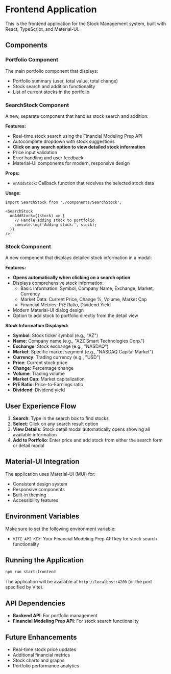 # Frontend Application

This is the frontend application for the Stock Management system, built with React, TypeScript, and Material-UI.

## Components

### Portfolio Component

The main portfolio component that displays:

- Portfolio summary (user, total value, total change)
- Stock search and addition functionality
- List of current stocks in the portfolio

### SearchStock Component

A new, separate component that handles stock search and addition:

**Features:**

- Real-time stock search using the Financial Modeling Prep API
- Autocomplete dropdown with stock suggestions
- **Click on any search option to view detailed stock information**
- Price input validation
- Error handling and user feedback
- Material-UI components for modern, responsive design

**Props:**

- `onAddStock`: Callback function that receives the selected stock data

**Usage:**

```tsx
import SearchStock from './components/SearchStock';

<SearchStock
  onAddStock={(stock) => {
    // Handle adding stock to portfolio
    console.log('Adding stock:', stock);
  }}
/>;
```

### Stock Component

A new component that displays detailed stock information in a modal:

**Features:**

- **Opens automatically when clicking on a search option**
- Displays comprehensive stock information:
  - Basic Information: Symbol, Company Name, Exchange, Market, Currency
  - Market Data: Current Price, Change %, Volume, Market Cap
  - Financial Metrics: P/E Ratio, Dividend Yield
- Modern Material-UI dialog design
- Option to add stock to portfolio directly from the detail view

**Stock Information Displayed:**

- **Symbol**: Stock ticker symbol (e.g., "AZ")
- **Name**: Company name (e.g., "A2Z Smart Technologies Corp.")
- **Exchange**: Stock exchange (e.g., "NASDAQ")
- **Market**: Specific market segment (e.g., "NASDAQ Capital Market")
- **Currency**: Trading currency (e.g., "USD")
- **Price**: Current stock price
- **Change**: Percentage change
- **Volume**: Trading volume
- **Market Cap**: Market capitalization
- **P/E Ratio**: Price-to-Earnings ratio
- **Dividend**: Dividend yield

## User Experience Flow

1. **Search**: Type in the search box to find stocks
2. **Select**: Click on any search result option
3. **View Details**: Stock detail modal automatically opens showing all available information
4. **Add to Portfolio**: Enter price and add stock from either the search form or detail modal

## Material-UI Integration

The application uses Material-UI (MUI) for:

- Consistent design system
- Responsive components
- Built-in theming
- Accessibility features

## Environment Variables

Make sure to set the following environment variable:

- `VITE_API_KEY`: Your Financial Modeling Prep API key for stock search functionality

## Running the Application

```bash
npm run start:frontend
```

The application will be available at `http://localhost:4200` (or the port specified by Vite).

## API Dependencies

- **Backend API**: For portfolio management
- **Financial Modeling Prep API**: For stock search functionality

## Future Enhancements

- Real-time stock price updates
- Additional financial metrics
- Stock charts and graphs
- Portfolio performance analytics

